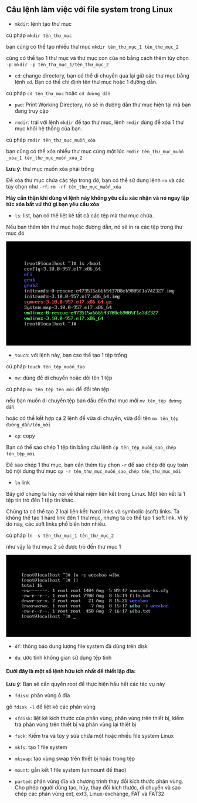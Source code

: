 ## Câu lệnh làm việc với file system trong Linux

- `mkdir`: lệnh tạo thư mục

cú pháp `mkdir tên_thư_mục`

bạn cũng có thể tạo nhiều thư mục `mkdir tên_thư_mục_1 tên_thư_mục_2`

cũng có thể tạo 1 thư mục và thư mục con của nó bằng cách thêm tùy chọn `-p`: `mkdir -p tên_thư_mục_1/tên_thư_mục_2`

- `cd`: change directory, bạn có thể di chuyển qua lại giữ các thư mục bằng lệnh `cd`. Bạn có thể chỉ định tên thư mục hoặc 1 đường dẫn.

cú pháp `cd tên_thư_mục` hoặc `cd đường_dẫn`

- `pwd`: Print Working Directory, nó sẽ in đường dẫn thư mục hiện tại mà bạn đang truy cập

- `rmdir`: trái với lệnh `mkdir` để tạo thư mục, lệnh `rmdir` dùng để xóa 1 thư mục khỏi hệ thống của bạn.

cú pháp `rmdir tên_thư_mục_muốn_xóa`

bạn cũng có thể xóa nhiều thư mục cùng một lúc `rmdir tên_thư_mục_muốn _xóa_1 tên_thư_mục_muốn_xóa_2`

**Lưu ý**: thư mục muốn xóa phải trống

Để xóa thư mục chứa các tệp trong đó, bạn có thể sử dụng lệnh `rm` và các tùy chọn như `-rf`: `rm -rf tên_thư_mục_muốn_xóa`

**Hãy cẩn thận khi dùng vì lệnh này không yêu cầu xác nhận và nó ngay lập tức xóa bất vứ thứ gì bạn yêu cầu xóa**

- `ls`: list, bạn có thể liệt kê tất cả các tệp mà thư mục chứa.

Nếu bạn thêm tên thư mục hoặc đường dẫn, nó sẽ in ra các tệp trong thư mục đó

<img src="img/11.png">

- `touch`: với lệnh này, bạn cso thể tạo 1 tệp trống

cú pháp `touch tên_tệp_muốn_tạo`

- `mv`: dùng để di chuyển hoặc dôi tên 1 tệp

cú pháp `mv tên_tệp tên_mới` để đổi tên tệp

nếu bạn muốn di chuyển tệp ban đầu đến thư mục mới `mv tên_tệp đường dẫn`

hoặc có thể kết hợp cả 2 lệnh để vừa di chuyển, vừa đổi tên `mv tên_tệp đường_dẫn/tên_mới`

- `cp`: copy

Bạn có thể sao chép 1 tệp tin bằng câu lệnh `cp tên_tệp_muốn_sao_chép tên_tệp_mới`

Để sao chép 1 thư mục, bạn cần thêm tùy chọn `-r` để sao chép đệ quy toàn bộ nội dung thư mục `cp -r tên_thư_mục_muốn_sao_chép tên_thư_mục_mới`

- `ln` link

Bây giờ chúng ta hãy nói về khái niệm liên kết trong Linux. Một liên kết là 1 tệp tin trỏ đến 1 tệp tin khác.

Chúng ta có thể tạo 2 loại liên kết: hard links và symbolic (soft) links. Ta không thể tạo 1 hard link đến 1 thư mục, nhưng ta có thể tạo 1 soft link. Vì lý do này, các soft links phổ biến hơn nhiều.

cú pháp `ln -s tên_thư_mục_1 tên_thư_mục_2`

như vậy là thư mục 2 sẽ được trỏ đến thư mục 1

<img src="img/12.png">

- `df`: thông báo dung lượng file system đã dùng trên disk

- `du`: ước tinh không gian sử dụng tệp tinh

#### Dưới đây là một số lệnh hữu ích nhất để thiết lập đĩa:

**Lưu ý**: Bạn sẽ cần quyền root để thực hiện hầu hết các tác vụ này

- `fdisk`: phân vùng ổ đĩa

gõ `fdisk -l` để liệt kê các phân vùng

- `sfdisk`: liệt kê kích thước của phân vùng, phân vùng trên thiết bị, kiểm tra phân vùng trên thiết bị và phân vùng lại thiết bị

- `fsck`: Kiểm tra và tùy ý sửa chữa một hoặc nhiều file system Linux

- `mkfs`: tạo 1 file system

- `mkswap`: tạo vùng swap trên thiết bị hoặc trong tệp

- `mount`: gắn kết 1 file system (unmount để tháo)

- `parted`: phân vùng đĩa và chương trình thay đổi kích thước phân vùng. Cho phép người dùng tạo, hủy, thay đổi kích thước, di chuyển và sao chép các phân vùng ext, ext3, Linux-exchange, FAT và FAT32